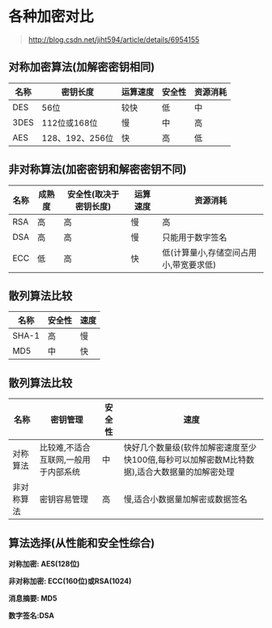 各种加密对比
==
>http://blog.csdn.net/jiht594/article/details/6954155

对称加密算法(加解密密钥相同)
--

名称|密钥长度|运算速度|安全性|资源消耗
---|---|---|---|---
DES |56位|较快|低|中
3DES|112位或168位|慢|中|高
AES |128、192、256位|快|高|低

非对称算法(加密密钥和解密密钥不同)
--

名称|成熟度|安全性(取决于密钥长度)|运算速度|资源消耗
---|---|---|---|---
RSA|高|高|慢|高
DSA|高|高|慢|只能用于数字签名
ECC|低|高|快|低(计算量小,存储空间占用小,带宽要求低)

散列算法比较
--
名称|安全性|速度|
---|---|---
SHA-1|高|慢
MD5|中|快

散列算法比较
--
名称|密钥管理|安全性|速度
---|---|---|---
对称算法|比较难,不适合互联网,一般用于内部系统|中|快好几个数量级(软件加解密速度至少快100倍,每秒可以加解密数M比特数据),适合大数据量的加解密处理|
非对称算法|密钥容易管理|高|慢,适合小数据量加解密或数据签名|

算法选择(从性能和安全性综合)
--

**对称加密: AES(128位)**

**非对称加密: ECC(160位)或RSA(1024)**

**消息摘要: MD5**

**数字签名:DSA**